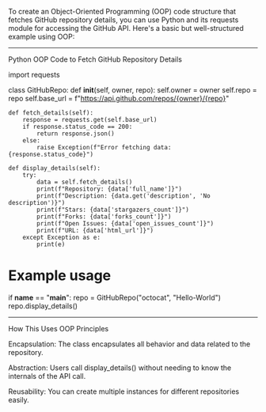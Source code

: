 To create an Object-Oriented Programming (OOP) code structure that fetches GitHub repository details, you can use Python and its requests module for accessing the GitHub API. Here's a basic but well-structured example using OOP:


---

Python OOP Code to Fetch GitHub Repository Details

import requests

class GitHubRepo:
    def __init__(self, owner, repo):
        self.owner = owner
        self.repo = repo
        self.base_url = f"https://api.github.com/repos/{owner}/{repo}"

    def fetch_details(self):
        response = requests.get(self.base_url)
        if response.status_code == 200:
            return response.json()
        else:
            raise Exception(f"Error fetching data: {response.status_code}")

    def display_details(self):
        try:
            data = self.fetch_details()
            print(f"Repository: {data['full_name']}")
            print(f"Description: {data.get('description', 'No description')}")
            print(f"Stars: {data['stargazers_count']}")
            print(f"Forks: {data['forks_count']}")
            print(f"Open Issues: {data['open_issues_count']}")
            print(f"URL: {data['html_url']}")
        except Exception as e:
            print(e)

# Example usage
if __name__ == "__main__":
    repo = GitHubRepo("octocat", "Hello-World")
    repo.display_details()


---

How This Uses OOP Principles

Encapsulation: The class encapsulates all behavior and data related to the repository.

Abstraction: Users call display_details() without needing to know the internals of the API call.

Reusability: You can create multiple instances for different repositories easily.
